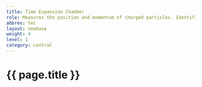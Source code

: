 ```yaml
---
title: Time Expansion Chamber
role: Measures the position and momentum of charged particles. Identifies particles.
abbrev: tec
layout: newbase
weight: 4
level: 1
category: central
---
```

# {{ page.title }}
